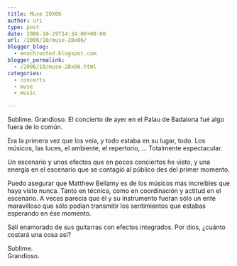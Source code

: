 ```yaml
---
title: Muse 28X06
author: uri
type: post
date: 2006-10-29T14:34:00+00:00
url: /2006/10/muse-28x06/
blogger_blog:
  - enochrooted.blogspot.com
blogger_permalink:
  - /2006/10/muse-28x06.html
categories:
  - concerts
  - muse
  - music

---
```

Sublime. Grandioso. El concierto de ayer en el Palau de Badalona fué algo fuera de lo común.

Era la primera vez que los veía, y todo estaba en su lugar, todo. Los músicos, las luces, el ambiente, el repertorio, &#8230; Totalmente espectacular.

Un escenario y unos efectos que en pocos conciertos he visto, y una energía en el escenario que se contagió al público des del primer momento.

Puedo asegurar que Matthew Bellamy es de los músicos más increíbles que haya visto nunca. Tanto en técnica, como en coordinación y actitud en el escenario. A veces parecía que él y su instrumento fueran sólo un ente maravilloso que sólo podían transmitir los sentimientos que estabas esperando en ése momento. 

Salí enamorado de sus guitarras con efectos integrados. Por dios, ¿cuánto costará una cosa así?

Sublime.  
Grandioso.